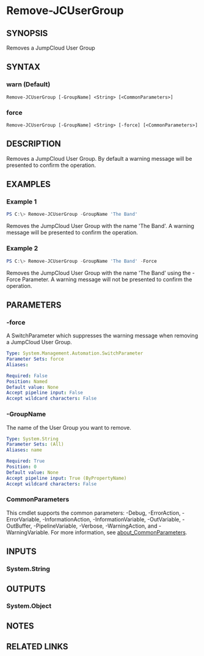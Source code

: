 # Remove-JCUserGroup

## SYNOPSIS
Removes a JumpCloud User Group

## SYNTAX

### warn (Default)
```
Remove-JCUserGroup [-GroupName] <String> [<CommonParameters>]
```

### force
```
Remove-JCUserGroup [-GroupName] <String> [-force] [<CommonParameters>]
```

## DESCRIPTION
Removes a JumpCloud User Group. By default a warning message will be presented to confirm the operation.

## EXAMPLES

### Example 1
```powershell
PS C:\> Remove-JCUserGroup -GroupName 'The Band'
```

Removes the JumpCloud User Group with the name 'The Band'. A warning message will be presented to confirm the operation.

### Example 2
```powershell
PS C:\> Remove-JCUserGroup -GroupName 'The Band' -Force
```

Removes the JumpCloud User Group with the name 'The Band' using the -Force Parameter. A warning message will not be presented to confirm the operation.

## PARAMETERS

### -force
A SwitchParameter which suppresses the warning message when removing a JumpCloud User Group.

```yaml
Type: System.Management.Automation.SwitchParameter
Parameter Sets: force
Aliases:

Required: False
Position: Named
Default value: None
Accept pipeline input: False
Accept wildcard characters: False
```

### -GroupName
The name of the User Group you want to remove.

```yaml
Type: System.String
Parameter Sets: (All)
Aliases: name

Required: True
Position: 0
Default value: None
Accept pipeline input: True (ByPropertyName)
Accept wildcard characters: False
```

### CommonParameters
This cmdlet supports the common parameters: -Debug, -ErrorAction, -ErrorVariable, -InformationAction, -InformationVariable, -OutVariable, -OutBuffer, -PipelineVariable, -Verbose, -WarningAction, and -WarningVariable. For more information, see [about_CommonParameters](http://go.microsoft.com/fwlink/?LinkID=113216).

## INPUTS

### System.String

## OUTPUTS

### System.Object
## NOTES

## RELATED LINKS
